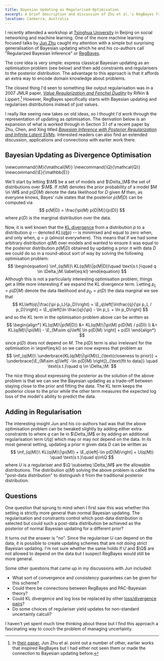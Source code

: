 ```yaml
---
title: Bayesian Updating as Regularised Optimisation
excerpt: A brief description and discussion of Zhu et al.'s RegBayes framework for generalising Bayesian updating.
location: Canberra, Australia
---
```


I recently attended a workshop at [Tsinghua University][] in Beijing on social networking and machine learning. One of the more machine learning focused talks by [Jun Zhu][] caught my attention with a simple but surprising generalisation of Bayesian updating which he and his co-authors call "Regularized Bayesian Inference" or [RegBayes][].

The core idea is very simple: express classical Bayesian updating as an optimisation problem (see below) and then add constraints and regularisers to the posterior distribution. The advantage to this approach is that it affords an extra way to encode domain knowledge about problems.

The closest thing I'd seen to something like output regularisation was in a 2007 JMLR paper, _[Value Regularization and Fenchel Duality][rifkin07]_ by Rifkin & Lippert.[^1] However, RegBayes specifically starts with Bayesian updating and regularises distributions instead of just values.

I really like seeing new takes on old ideas, so I thought I'd work through the representation of updating as optimisation. The derivation below is an expansion of what is worked through in Section 3.1 of a recent paper by Zhu, Chen, and Xing titled _[Bayesian Inference with Posterior Regularization and Infinite Latent SVMs][arxiv]_. Interested readers can also find an extended discussion, applications and connections with earlier work there.

## Bayesian Updating as Divergence Optimisation

\newcommand{\M}{\mathcal{M}}
\newcommand{\Q}{\mathcal{Q}}
\newcommand{\E}{\mathbb{E}}

We'll start by letting $\M$ be a set of models and $\Delta_\M$ the set of distributions over $\M$. If $\pi(M)$ denotes the prior probability of a model $M \in \M$ and $p(D|M)$ denote the data likelihood for $D$ given $M$ then, as everyone knows, Bayes' rule states that the posterior $p(M|D)$ can be computed via
$$
	p(M|D) = \frac{\pi(M) p(D|M)}{p(D)}
$$
where $p(D)$ is the marginal distribution over the data.

Now, it is well known that the [KL divergence][] from a distribution $p$ to a distribution $q$ -- denoted $KL(q\|p)$ -- is minimised and equal to zero when, and only when, $q = p$ (almost everywhere). This means that if we had some arbitrary distribution $q(M)$ over models and wanted to ensure it was equal to the posterior distribution $p(M|D)$ obtained by updating a prior $\pi$ with data $D$ we could do so in a round-about sort of way by solving the following optimisation problem:
$$ \begin{equation} \inf_{q(M)}\ KL(q(M)\|p(M|D))\quad \text{s.t.}\quad  q \in \Delta_\M.\label{eq:kl} \end{equation}
$$
Although this is not a particularly interesting optimisation problem, things get a little more interesting if we expand the KL divergence term.
Letting $p_L = p(D|M)$ denote the data likelihood and $p_D = p(D)$ the data marginal we see that
$$ 
	KL\left(q\|\frac{\pi p_L}{p_D}\right) 
	= \E_q\left[\ln\frac{q}{\pi p_L / p_D}\right]
	= \E_q\left[\ln \frac{q}{\pi} - \ln p_L + \ln p_D\right]
$$
and so the $KL$ term in the optimisation problem above can be written as
$$ \begin{align*} KL(q(M)\|p(M|D)) &= KL(q(M)\|\pi(M) p(D|M) / p(D)) \\ &= KL(q(M)\|\pi(M)) - \E_{M\sim q}\left[ \ln p(D|M) \right] + p(D) \end{align*} $$
since $p(D)$ does not depend on $M$.
The $p(D)$ term is also irrelevant for the optimisation in \\eqref{eq:kl} so we can now express that problem as
$$
	\inf_{q(M)}\ 
		\underbrace{KL(q(M)\|\pi(M))}_{\text{closeness to prior}} 
		+ 
		\underbrace{\E_{M\sim q}\left[ -\ln p(D|M) \right]}_{\text{fit to data}}
		\quad 
		\text{s.t.}\quad  q \in \Delta_\M.
$$

The nice thing about expressing the posterior as the solution of the above problem is that we can see the Bayesian updating as a trade-off between staying close to the prior and fitting the data. The KL term keeps the posterior close to the prior while the other term measures the expected log loss of the model's ability to predict the data.


## Adding in Regularisation

The interesting insight Jun and his co-authors had was that the above optimisation problem can be tweaked slightly by adding either extra constraints to where $q$ can lie in $\Delta_\M$ or by adding an additional regularisation term $U(q)$ which may or may not depend on the data. In its most general setting, updating a prior $\pi$ given data $D$ can be written as
$$
	\inf_{q(M)}\ KL(q(M)\|\pi(M)) + \E_q\left[-\ln p(D|M)\right] + U(q(M))
	\quad
	\text{s.t.}\quad q\in\Q
$$
where $U$ is a regulariser and $\Q \subseteq \Delta_\M$ are the allowable distributions.
The distribution $q(M)$ solving the above problem is called the "post-data distribution" to distinguish it from the traditional posterior distribution. 


## Questions 

One question that sprung to mind when I first saw this was whether this setting is strictly more general than normal Bayesian updating. The regularisation and constraints control which post-data distribution is selected but could such a post-data distribution be achieved as the posterior of normal Bayesian updating for a different prior?

It turns out the answer is "no". Since the regulariser $U$ can depend on the data, it is possible to create updating schemes that are not doing strict Bayesian updating. I'm not sure whether the same holds if $U$ and $\Q$ are not allowed to depend on the data but I suspect RegBayes would still be more general. 

Some other questions that came up in my discussions with Jun included:

- What sort of convergence and consistency guarantees can be given for this scheme?
- Could there be connections between RegBayes and PAC-Bayesian theory? 
- Could KL divergence and log loss be replaced by other [loss/divergence pairs][idr]?
- Do some choices of regulariser yield updates for non-standard uncertainty calculi?

I haven't yet spent much time thinking about these but I find this approach a fascinating way to couch the problem of managing uncertainty.

[tsinghua university]: http://www.tsinghua.edu.cn/publish/csen/
[jun zhu]: http://www.ml-thu.net/~jun/
[regbayes]: http://www.ml-thu.net/~jun/research.shtml
[arxiv]: http://arxiv.org/abs/1210.1766v2
[rifkin07]: http://jmlr.csail.mit.edu/papers/v8/rifkin07a.html
[kl divergence]: http://en.wikipedia.org/wiki/Kullback–Leibler_divergence
[idr]: http://jmlr.csail.mit.edu/papers/v12/reid11a.html

[^1]: In [their paper][arxiv], Jun Zhu et al. point out a number of other, earlier works that inspired RegBayes but I had either not seen them or made the connection to Bayesian updating before.
